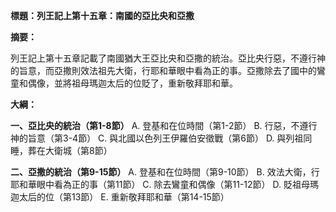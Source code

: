 **標題：列王記上第十五章：南國的亞比央和亞撒**

**摘要：**

列王記上第十五章記載了南國猶大王亞比央和亞撒的統治。亞比央行惡，不遵行神的旨意，而亞撒則效法祖先大衛，行耶和華眼中看為正的事。亞撒除去了國中的鸞童和偶像，並將祖母瑪迦太后的位貶了，重新敬拜耶和華。

**大綱：**

**一、亞比央的統治（第1-8節）**
    A. 登基和在位時間（第1-2節）
    B. 行惡，不遵行神的旨意（第3-4節）
    C. 與北國以色列王伊羅伯安徵戰（第6節）
    D. 與列祖同睡，葬在大衛城（第8節）

**二、亞撒的統治（第9-15節）**
    A. 登基和在位時間（第9-10節）
    B. 效法大衛，行耶和華眼中看為正的事（第11節）
    C. 除去鸞童和偶像（第11-12節）
    D. 貶祖母瑪迦太后的位（第13節）
    E. 重新敬拜耶和華（第14-15節）